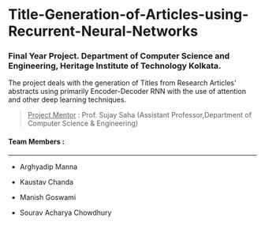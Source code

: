 # Title-Generation-of-Articles-using-Recurrent-Neural-Networks
### Final Year Project. Department of Computer Science and Engineering, Heritage Institute of Technology Kolkata.

The project deals with the generation of Titles from Research Articles' abstracts using primarily Encoder-Decoder RNN with the use of attention and other deep learning techniques.

> <ins>Project Mentor</ins> : Prof. Sujay Saha (Assistant Professor,Department of Computer Science & Engineering)

#### Team Members : 
___
* Arghyadip Manna

* Kaustav Chanda

* Manish Goswami

* Sourav Acharya Chowdhury

